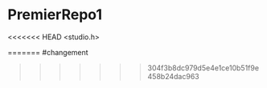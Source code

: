 # PremierRepo1
<<<<<<< HEAD
<studio.h>

=======
#changement
>>>>>>> 304f3b8dc979d5e4e1ce10b51f9e458b24dac963
